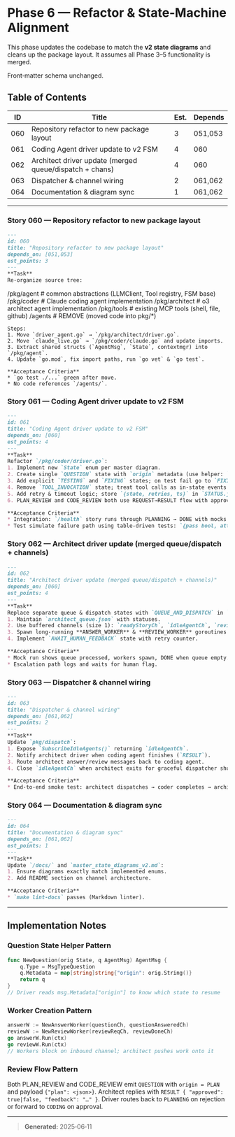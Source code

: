 # Phase 6 — Refactor & State‑Machine Alignment

This phase updates the codebase to match the **v2 state diagrams** and cleans up the package layout.  It assumes all Phase 3–5 functionality is merged.

Front‑matter schema unchanged.

## Table of Contents

| ID  | Title                                                   | Est. | Depends |
| --- | ------------------------------------------------------- | ---- | ------- |
| 060 | Repository refactor to new package layout               | 3    | 051,053 |
| 061 | Coding Agent driver update to v2 FSM                    | 4    | 060     |
| 062 | Architect driver update (merged queue/dispatch + chans) | 4    | 060     |
| 063 | Dispatcher & channel wiring                             | 2    | 061,062 |
| 064 | Documentation & diagram sync                            | 1    | 061,062 |

---

### Story 060 — Repository refactor to new package layout

```markdown
---
id: 060
title: "Repository refactor to new package layout"
depends_on: [051,053]
est_points: 3
---
**Task**  
Re‑organize source tree:
```

/pkg/agent       # common abstractions (LLMClient, Tool registry, FSM base)
/pkg/coder       # Claude coding agent implementation
/pkg/architect   # o3 architect agent implementation
/pkg/tools       # existing MCP tools (shell, file, github)
/agents          # REMOVE (moved code into pkg/\*)

```
Steps:
1. Move `driver_agent.go` → `/pkg/architect/driver.go`.
2. Move `claude_live.go` → `/pkg/coder/claude.go` and update imports.
3. Extract shared structs (`AgentMsg`, `State`, contextmgr) into `/pkg/agent`.
4. Update `go.mod`, fix import paths, run `go vet` & `go test`.

**Acceptance Criteria**
* `go test ./...` green after move.
* No code references `/agents/`.
```

### Story 061 — Coding Agent driver update to v2 FSM

```markdown
---
id: 061
title: "Coding Agent driver update to v2 FSM"
depends_on: [060]
est_points: 4
---
**Task**  
Refactor `/pkg/coder/driver.go`:
1. Implement new `State` enum per master diagram.
2. Create single `QUESTION` state with `origin` metadata (use helper: `NewQuestion(origState, msg)`).
3. Add explicit `TESTING` and `FIXING` states; on test fail go to `FIXING`.
4. Remove `TOOL_INVOCATION` state; treat tool calls as in‑state events.
5. Add retry & timeout logic; store `{state, retries, ts}` in `STATUS.json`.
6. PLAN_REVIEW and CODE_REVIEW both use REQUEST→RESULT flow with approval payload.

**Acceptance Criteria**
* Integration: `/health` story runs through PLANNING → DONE with mocks.
* Test simulate failure path using table-driven tests: `{pass bool, attempts int}` where mock test runner fails first N attempts, driver loops FIXING→TESTING until pass or timeout.
```

### Story 062 — Architect driver update (merged queue/dispatch + channels)

```markdown
---
id: 062
title: "Architect driver update (merged queue/dispatch + channels)"
depends_on: [060]
est_points: 4
---
**Task**  
Replace separate queue & dispatch states with `QUEUE_AND_DISPATCH` in `/pkg/architect/driver.go`:
1. Maintain `architect_queue.json` with statuses.
2. Use buffered channels (size 1): `readyStoryCh`, `idleAgentCh`, `reviewDoneCh`, `questionAnsweredCh`.
3. Spawn long-running **ANSWER_WORKER** & **REVIEW_WORKER** goroutines at driver start; workers send back on channels.
4. Implement `AWAIT_HUMAN_FEEDBACK` state with retry counter.

**Acceptance Criteria**
* Mock run shows queue processed, workers spawn, DONE when queue empty.
* Escalation path logs and waits for human flag.
```

### Story 063 — Dispatcher & channel wiring

```markdown
---
id: 063
title: "Dispatcher & channel wiring"
depends_on: [061,062]
est_points: 2
---
**Task**  
Update `pkg/dispatch`:
1. Expose `SubscribeIdleAgents()` returning `idleAgentCh`.
2. Notify architect driver when coding agent finishes (`RESULT`).
3. Route architect answer/review messages back to coding agent.
4. Close `idleAgentCh` when architect exits for graceful dispatcher shutdown.

**Acceptance Criteria**
* End‑to‑end smoke test: architect dispatches → coder completes → architect marks done.
```

### Story 064 — Documentation & diagram sync

```markdown
---
id: 064
title: "Documentation & diagram sync"
depends_on: [061,062]
est_points: 1
---
**Task**  
Update `/docs/` and `master_state_diagrams_v2.md`:
1. Ensure diagrams exactly match implemented enums.
2. Add README section on channel architecture.

**Acceptance Criteria**
* `make lint-docs` passes (Markdown linter).
```

---

## Implementation Notes

### Question State Helper Pattern
```go
func NewQuestion(orig State, q AgentMsg) AgentMsg {
    q.Type = MsgTypeQuestion
    q.Metadata = map[string]string{"origin": orig.String()}
    return q
}
// Driver reads msg.Metadata["origin"] to know which state to resume
```

### Worker Creation Pattern  
```go
answerW := NewAnswerWorker(questionCh, questionAnsweredCh)
reviewW := NewReviewWorker(reviewReqCh, reviewDoneCh)
go answerW.Run(ctx)
go reviewW.Run(ctx)
// Workers block on inbound channel; architect pushes work onto it
```

### Review Flow Pattern
Both PLAN_REVIEW and CODE_REVIEW emit `QUESTION` with `origin = PLAN` and payload `{"plan": <json>}`. Architect replies with `RESULT { "approved": true|false, "feedback": "…" }`. Driver routes back to `PLANNING` on rejection or forward to `CODING` on approval.

---

> **Generated:** 2025‑06‑11

